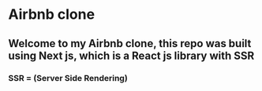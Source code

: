 # Airbnb clone
## Welcome to my Airbnb clone, this repo was built using Next js, which is a React js library with SSR
### SSR = (Server Side Rendering)

